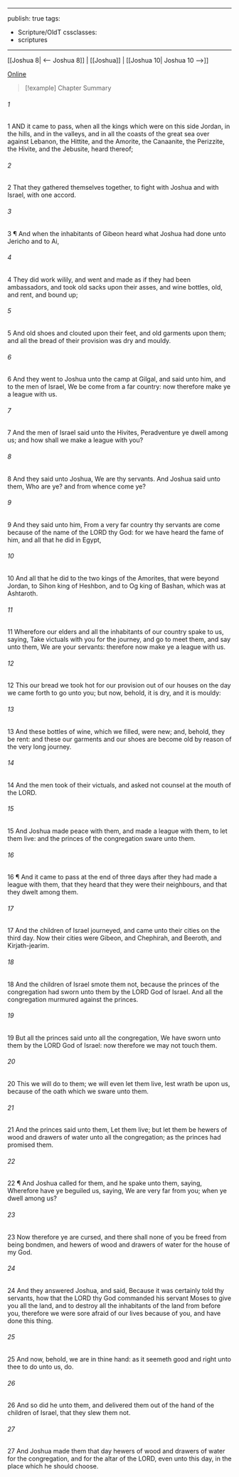 

---
publish: true
tags:
  - Scripture/OldT
cssclasses:
  - scriptures
---
[[Joshua 8| <-- Joshua 8]] | [[Joshua]] | [[Joshua 10| Joshua 10 -->]]

[Online](https://churchofjesuschrist.org/study/scriptures/ot/josh/9?lang=eng)

>[!example] Chapter Summary
>
###### 1
1 AND it came to pass, when all the kings which were on this side Jordan, in the hills, and in the valleys, and in all the coasts of the great sea over against Lebanon, the Hittite, and the Amorite, the Canaanite, the Perizzite, the Hivite, and the Jebusite, heard thereof;
###### 2
2 That they gathered themselves together, to fight with Joshua and with Israel, with one accord.
###### 3
3 ¶ And when the inhabitants of Gibeon heard what Joshua had done unto Jericho and to Ai,
###### 4
4 They did work wilily, and went and made as if they had been ambassadors, and took old sacks upon their asses, and wine bottles, old, and rent, and bound up;
###### 5
5 And old shoes and clouted upon their feet, and old garments upon them; and all the bread of their provision was dry and mouldy.
###### 6
6 And they went to Joshua unto the camp at Gilgal, and said unto him, and to the men of Israel, We be come from a far country: now therefore make ye a league with us.
###### 7
7 And the men of Israel said unto the Hivites, Peradventure ye dwell among us; and how shall we make a league with you?
###### 8
8 And they said unto Joshua, We are thy servants.  And Joshua said unto them, Who are ye?  and from whence come ye?
###### 9
9 And they said unto him, From a very far country thy servants are come because of the name of the LORD thy God: for we have heard the fame of him, and all that he did in Egypt,
###### 10
10 And all that he did to the two kings of the Amorites, that were beyond Jordan, to Sihon king of Heshbon, and to Og king of Bashan, which was at Ashtaroth.
###### 11
11 Wherefore our elders and all the inhabitants of our country spake to us, saying, Take victuals with you for the journey, and go to meet them, and say unto them, We are your servants: therefore now make ye a league with us.
###### 12
12 This our bread we took hot for our provision out of our houses on the day we came forth to go unto you; but now, behold, it is dry, and it is mouldy:
###### 13
13 And these bottles of wine, which we filled, were new; and, behold, they be rent: and these our garments and our shoes are become old by reason of the very long journey.
###### 14
14 And the men took of their victuals, and asked not counsel at the mouth of the LORD.
###### 15
15 And Joshua made peace with them, and made a league with them, to let them live: and the princes of the congregation sware unto them.
###### 16
16 ¶ And it came to pass at the end of three days after they had made a league with them, that they heard that they were their neighbours, and that they dwelt among them.
###### 17
17 And the children of Israel journeyed, and came unto their cities on the third day.  Now their cities were Gibeon, and Chephirah, and Beeroth, and Kirjath-jearim.
###### 18
18 And the children of Israel smote them not, because the princes of the congregation had sworn unto them by the LORD God of Israel.  And all the congregation murmured against the princes.
###### 19
19 But all the princes said unto all the congregation, We have sworn unto them by the LORD God of Israel: now therefore we may not touch them.
###### 20
20 This we will do to them; we will even let them live, lest wrath be upon us, because of the oath which we sware unto them.
###### 21
21 And the princes said unto them, Let them live; but let them be hewers of wood and drawers of water unto all the congregation; as the princes had promised them.
###### 22
22 ¶ And Joshua called for them, and he spake unto them, saying, Wherefore have ye beguiled us, saying, We are very far from you; when ye dwell among us?
###### 23
23 Now therefore ye are cursed, and there shall none of you be freed from being bondmen, and hewers of wood and drawers of water for the house of my God.
###### 24
24 And they answered Joshua, and said, Because it was certainly told thy servants, how that the LORD thy God commanded his servant Moses to give you all the land, and to destroy all the inhabitants of the land from before you, therefore we were sore afraid of our lives because of you, and have done this thing.
###### 25
25 And now, behold, we are in thine hand: as it seemeth good and right unto thee to do unto us, do.
###### 26
26 And so did he unto them, and delivered them out of the hand of the children of Israel, that they slew them not.
###### 27
27 And Joshua made them that day hewers of wood and drawers of water for the congregation, and for the altar of the LORD, even unto this day, in the place which he should choose.



